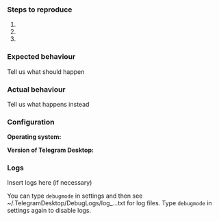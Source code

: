 <!--
Thanks for reporting issues of Telegram Desktop!

To make it easier for us to help you please enter detailed information below.
--> 
### Steps to reproduce
1. 
2. 
3. 

### Expected behaviour
Tell us what should happen

### Actual behaviour
Tell us what happens instead

### Configuration
**Operating system:**

**Version of Telegram Desktop:**

### Logs
Insert logs here (if necessary)

You can type `debugmode` in settings and then see ~/.TelegramDesktop/DebugLogs/log_...txt for log files.
Type `debugmode` in settings again to disable logs.
